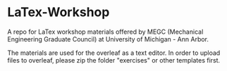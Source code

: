 # LaTex-Workshop
A repo for LaTex workshop materials offered by MEGC (Mechanical Engineering Graduate Council) at University of Michigan - Ann Arbor.

The materials are used for the overleaf as a text editor. In order to upload files to overleaf, please zip the folder "exercises" or other templates first.
